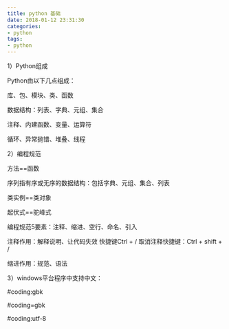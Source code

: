 ```yaml
---
title: python 基础
date: 2018-01-12 23:31:30
categories:
- python
tags:
- python
---
```



1）Python组成

Python由以下几点组成：

库、包、模块、类、函数

数据结构：列表、字典、元组、集合

注释、内建函数、变量、运算符

循环、异常抛错、堆叠、线程        

2）编程规范 

方法==函数

序列指有序或无序的数据结构：包括字典、元组、集合、列表

类实例==类对象

起伏式==驼峰式

编程规范5要素：注释、缩进、空行、命名、引入

注释作用：解释说明、让代码失效  快捷键Ctrl + /    取消注释快捷键：Ctrl + shift + /

缩进作用：规范、语法

3）windows平台程序中支持中文：

#coding:gbk

#coding=gbk

#coding:utf-8
